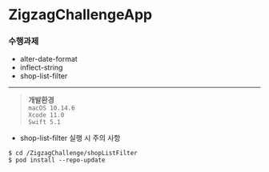 # ZigzagChallengeApp

### 수행과제

* alter-date-format
* inflect-string
* shop-list-filter

---
> **개발환경**  
> `macOS 10.14.6`  
> `Xcode 11.0`  
> `Swift 5.1`

- shop-list-filter 실행 시 주의 사항

```shell
$ cd /ZigzagChallenge/shopListFilter
$ pod install --repo-update

```